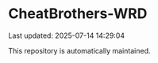 # CheatBrothers-WRD

Last updated: 2025-07-14 14:29:04

This repository is automatically maintained.

